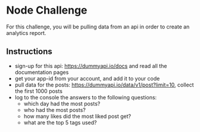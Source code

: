 # Node Challenge

For this challenge, you will be pulling data from an api in order to create an analytics report.

## Instructions

- sign-up for this api: https://dummyapi.io/docs and read all the documentation pages
- get your app-id from your account, and add it to your code
- pull data for the posts: https://dummyapi.io/data/v1/post?limit=10, collect the first 1000 posts
- log to the console the answers to the following questions:
  - which day had the most posts?
  - who had the most posts?
  - how many likes did the most liked post get?
  - what are the top 5 tags used?
